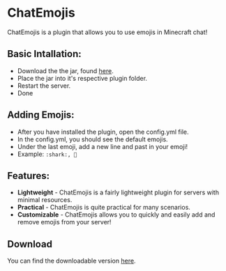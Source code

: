 # ChatEmojis

ChatEmojis is a plugin that allows you to use emojis in Minecraft chat!

## Basic Intallation:
* Download the the jar, found [here](https://github.com/Blurmit/ChatEmojis/releases).
* Place the jar into it's respective plugin folder.
* Restart the server.
* Done

## Adding Emojis:
* After you have installed the plugin, open the config.yml file.
* In the config.yml, you should see the default emojis.
* Under the last emoji, add a new line and past in your emoji!
* Example: `:shark:, 🦈`
          

## Features:

* **Lightweight** - ChatEmojis is a fairly lightweight plugin for servers with minimal resources.
* **Practical** - ChatEmojis is quite practical for many scenarios.
* **Customizable** - ChatEmojis allows you to quickly and easily add and remove emojis from your server!

## Download
You can find the downloadable version [here](https://github.com/Blurmit/ChatEmojis/releases).
